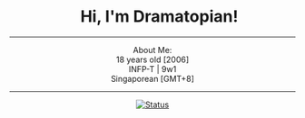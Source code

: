 
<div id="user-content-toc">
  <ul align="center" style="list-style: none;">
    <summary>
      <h1>Hi, I'm Dramatopian!</h1>
    </summary>
  </ul>
</div>
<hr>
<p align="center">
About Me:<br>
18 years old [2006]<br>
INFP-T | 9w1<br>
Singaporean [GMT+8]<br>
</p>
<hr>
<p align="center">
  <a href="https://dramatopian.com/">
    <img src="https://lanyard.cnrad.dev/api/620229764996923402?theme=dark&bg=212121&idleMessage=Currently%20Free!&hideStatus=true" alt="Status">
  </a>
</p>
